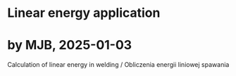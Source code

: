 # Linear energy application
# by MJB, 2025-01-03

Calculation of linear energy in welding / Obliczenia energii liniowej spawania

